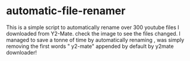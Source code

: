 # automatic-file-renamer
This is a simple script to automatically rename over 300 youtube files  I downloaded from Y2-Mate. check the image to see the files changed.
I managed to save a tonne of time by automatically renaming , was simply removing the first words " y2-mate" appended by default by y2mate downloader! 



